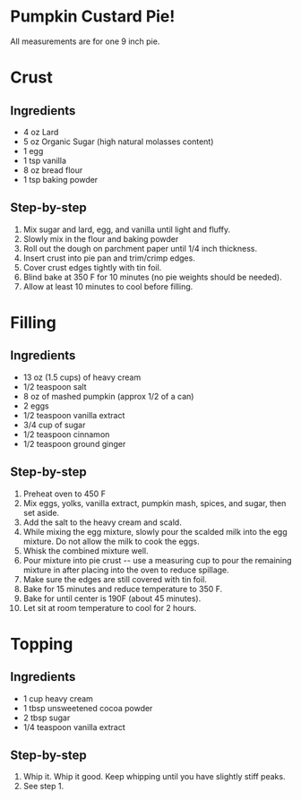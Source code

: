 # Pumpkin Custard Pie!

All measurements are for one 9 inch pie.

# Crust

## Ingredients

* 4 oz Lard
* 5 oz Organic Sugar (high natural molasses content)
* 1 egg
* 1 tsp vanilla
* 8 oz bread flour
* 1 tsp baking powder

## Step-by-step

1. Mix sugar and lard, egg, and vanilla until light and fluffy.
2. Slowly mix in the flour and baking powder
3. Roll out the dough on parchment paper until 1/4 inch thickness.
4. Insert crust into pie pan and trim/crimp edges.
5. Cover crust edges tightly with tin foil.
5. Blind bake at 350 F for 10 minutes (no pie weights should be needed).
6. Allow at least 10 minutes to cool before filling.

# Filling

## Ingredients

* 13 oz (1.5 cups) of heavy cream
* 1/2 teaspoon salt
* 8 oz of mashed pumpkin (approx 1/2 of a can)
* 2 eggs
* 1/2 teaspoon vanilla extract
* 3/4 cup of sugar
* 1/2 teaspoon cinnamon
* 1/2 teaspoon ground ginger

## Step-by-step

1. Preheat oven to 450 F
2. Mix eggs, yolks, vanilla extract, pumpkin mash, spices, and sugar, then set aside.
3. Add the salt to the heavy cream and scald.
4. While mixing the egg mixture, slowly pour the scalded milk into the egg mixture. Do not allow the milk to cook the eggs.
5. Whisk the combined mixture well.
6. Pour mixture into pie crust -- use a measuring cup to pour the remaining mixture in after placing into the oven to reduce spillage.
7. Make sure the edges are still covered with tin foil.
8. Bake for 15 minutes and reduce temperature to 350 F.
9. Bake for until center is 190F (about 45 minutes).
10. Let sit at room temperature to cool for 2 hours.

# Topping

## Ingredients

* 1 cup heavy cream
* 1 tbsp unsweetened cocoa powder
* 2 tbsp sugar
* 1/4 teaspoon vanilla extract

## Step-by-step

1. Whip it. Whip it good. Keep whipping until you have slightly stiff peaks.
2. See step 1.
